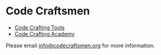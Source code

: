 # Code Craftsmen

* [Code Crafting Tools](https://tools.codecraftsmen.org)
* [Code Crafting Academy](https://academy.codecraftsmen.org)

Please email info@codecraftsmen.org for more information.
